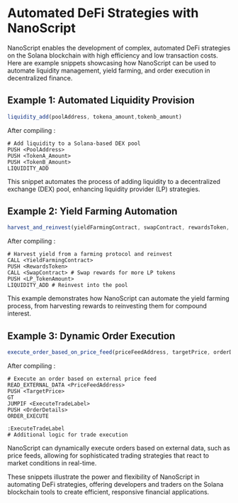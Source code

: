 
# Automated DeFi Strategies with NanoScript

NanoScript enables the development of complex, automated DeFi strategies on the Solana blockchain with high efficiency and low transaction costs. Here are example snippets showcasing how NanoScript can be used to automate liquidity management, yield farming, and order execution in decentralized finance.

## Example 1: Automated Liquidity Provision

```javascript
liquidity_add(poolAddress, tokena_amount,tokenb_amount)
```

After compiling :

```nano
# Add liquidity to a Solana-based DEX pool
PUSH <PoolAddress>
PUSH <TokenA_Amount>
PUSH <TokenB_Amount>
LIQUIDITY_ADD
```

This snippet automates the process of adding liquidity to a decentralized exchange (DEX) pool, enhancing liquidity provider (LP) strategies.

## Example 2: Yield Farming Automation

```javascript
harvest_and_reinvest(yieldFarmingContract, swapContract, rewardsToken, lpTokenAmount)
```

After compiling :

```nano
# Harvest yield from a farming protocol and reinvest
CALL <YieldFarmingContract>
PUSH <RewardsToken>
CALL <SwapContract> # Swap rewards for more LP tokens
PUSH <LP_TokenAmount>
LIQUIDITY_ADD # Reinvest into the pool
```

This example demonstrates how NanoScript can automate the yield farming process, from harvesting rewards to reinvesting them for compound interest.

## Example 3: Dynamic Order Execution

```javascript
execute_order_based_on_price_feed(priceFeedAddress, targetPrice, orderDetails, executeTradeLabel)
```

After compiling :

```nano
# Execute an order based on external price feed
READ_EXTERNAL_DATA <PriceFeedAddress>
PUSH <TargetPrice>
GT
JUMPIF <ExecuteTradeLabel>
PUSH <OrderDetails>
ORDER_EXECUTE

:ExecuteTradeLabel
# Additional logic for trade execution
```

NanoScript can dynamically execute orders based on external data, such as price feeds, allowing for sophisticated trading strategies that react to market conditions in real-time.

These snippets illustrate the power and flexibility of NanoScript in automating DeFi strategies, offering developers and traders on the Solana blockchain tools to create efficient, responsive financial applications.


